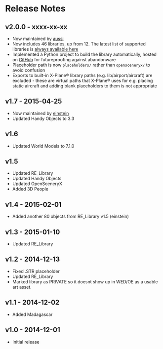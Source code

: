 # Release Notes

## v2.0.0 - xxxx-xx-xx

* Now maintained by [aussi](https://forums.x-plane.org/index.php?/profile/2431-aussi/)
* Now includes 46 libraries, up from 12. The latest list of supported libraries is [always available here](https://github.com/aussig/X-Plane-Backup-Library/tree/master/libraries) 
* Implemented a Python project to build the library automatically, hosted on [GitHub](https://github.com/aussig/X-Plane-Backup-Library) for futureproofing against abandonware
* Placeholder path is now `placeholders/` rather than `opensceneryx/` to avoid confusion
* Exports to built-in X-Plane® library paths (e.g. lib/airport/aircraft) are excluded - these are virtual paths that X-Plane® uses for e.g. placing static aircraft and adding blank placeholders to them is not appropriate

## v1.7 - 2015-04-25

* Now maintained by [einstein](https://forums.x-plane.org/index.php?/profile/389608-einstein/)
* Updated Handy Objects to 3.3

## v1.6

* Updated World Models to 7.1.0

## v1.5

* Updated RE_Library
* Updated Handy Objects
* Updated OpenSceneryX
* Added 3D People

## v1.4 - 2015-02-01

* Added another 80 objects from RE_Library v1.5 (einstein)

## v1.3 - 2015-01-10

* Updated RE_Library

## v1.2 - 2014-12-13

* Fixed .STR placeholder
* Updated RE_Library
* Marked library as PRIVATE so it doesnt show up in WED/OE as a usable art asset.

## v1.1 - 2014-12-02

* Added Madagascar

## v1.0 - 2014-12-01

* Initial release
